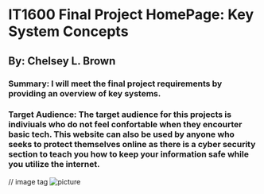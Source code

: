 



# IT1600 Final Project HomePage: Key System Concepts 
## By: Chelsey L. Brown 
### Summary: I will meet the final project requirements by providing an overview of key systems.  
### Target Audience: The target audience for this projects is indiviuals who do not feel confortable when they encourter basic tech. This website can also be used by anyone who seeks to protect themselves online as there is a cyber security section to teach you how to keep your information safe while you utilize the internet. 
// image tag 
<img src="Screen Shot 2020-11-20 at 7.20.00 PM.png"
     alt="picture">

